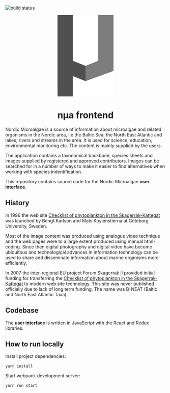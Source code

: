 ![build status](https://github.com/nordicmicroalgae/nua-frontend/actions/workflows/build.yml/badge.svg)

<p align="center">
    <img src="./doc/logo.svg" width="176" height="256" alt="µ" />
</p>

<h1 align="center">
    nµa frontend
</h1>

Nordic Microalgae is a source of information about microalgae and related organisms in the Nordic area, i.e the Baltic Sea, the North East Atlantic and lakes, rivers and streams in the area. It is used for science, education, environmental monitoring etc. The content is mainly supplied by the users.

The application contains a taxonomical backbone, species sheets and images supplied by registered and approved contributors. Images can be searched for in a number of ways to make it easier to find alternatives when working with species indentification.

This repository contains source code for the Nordic Microalgae __user interface__.

## History

In 1996 the web site [Checklist of phytoplankton in the Skagerrak-Kattegat][checklist_of_phytoplankton] was launched by Bengt Karlson and Mats Kuylenstierna at Göteborg University, Sweden.

Most of the image content was produced using analogue video technique and the web pages were to a large extent produced using manual html-coding. Since then digital photography and digital video have become ubiquitous and technological advances in information technology can be used to share and disseminate information about marine organisms more efficiently.

In 2007 the inter-regional EU project Forum Skagerrak II provided initial funding for transferring the [Checklist of phytoplankton in the Skagerrak-Kattegat][checklist_of_phytoplankton] to modern web site technology. This site was never published officially due to lack of long term funding. The name was B-NEAT (Baltic and North East Atlantic Taxa).

## Codebase

The __user interface__ is written in JavaScript with the React and Redux libraries.

## How to run locally

Install project dependencies:

```
yarn install
```

Start webpack development server:

```
yarn run start
```

[checklist_of_phytoplankton]: http://www.smhi.se/oceanografi/oce_info_data/plankton_checklist/ssshome.htm
